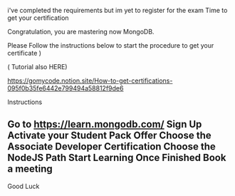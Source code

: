 i've completed the requirements but im yet to register for the exam 
Time to get your certification

Congratulation, you are  mastering now MongoDB.

Please Follow the instructions below to start the procedure to get your certificate )

( Tutorial also HERE)

https://gomycode.notion.site/How-to-get-certifications-095f0b35fe6442e799494a58812f9de6


Instructions

Go to https://learn.mongodb.com/
Sign Up
Activate your Student Pack Offer
Choose  the Associate Developer Certification
Choose the NodeJS Path
Start Learning
Once Finished Book a meeting 
----
Good Luck 
